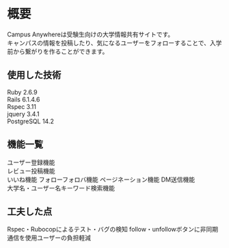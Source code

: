 # 概要

Campus Anywhereは受験生向けの大学情報共有サイトです。  
キャンパスの情報を投稿したり、気になるユーザーをフォローすることで、入学前から繋がりを作ることができます。

## 使用した技術

Ruby 2.6.9  
Rails 6.1.4.6  
Rspec 3.11  
jquery 3.4.1  
PostgreSQL 14.2  

## 機能一覧

ユーザー登録機能  
レビュー投稿機能  
いいね機能
フォローフォロバ機能
ページネーション機能
DM送信機能  
大学名・ユーザー名キーワード検索機能

## 工夫した点

Rspec・Rubocopによるテスト・バグの検知
follow・unfollowボタンに非同期通信を使用ユーザーの負担軽減